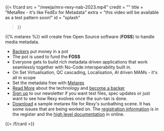 ---
---
{{< f/card
      src =  "/meeja/mrx-rexy-nab-2023.mp4"
      credit   =  ""
      title    =  "MetaRex - it's like FedEx for Metadata"
      extra    =  "this video will be available as a test pattern soon!"
      id       =  "splash"
 >}}

{{% metarex %}} will create free Open Source software (**FOSS**) to handle media
metadata.

* [Backers](/backers) put money in a pot
* The pot is used to fund the **FOSS**
* Everyone gets to build rich metadata driven applications that work seamlessly
  together with No-Code interoperability built in.
* On Set Virtualisation, QC cascading, Localisation, AI driven MAMs - it's all
  in scope
* Set the metadata free with [Metarex](/contact)
* [Read More](/specifications/) about the technology and [become a
  backer](/backers/)
* [Sign up](/contact) to our newsletter if you want test files, spec updates or
  just want to see how Rexy evolves once the sun-tan is done.
* [Download](/downloads/samples/rexy_sunbathe_mrx.zip) a sample metarex file for
  Rexy's sunbathing scene. It has some issues that are being worked on. The
  [registration information][1] is in the register and
  the [high level documentation][2] in online.

[1]: https://staging.metarex.media/app/reg/search?qry=reg&mrxId=MRX.123.456.789.def
[2]: https://staging.metarex.media/app/reg/search?qry=reg&mrxId=MRX.123.456.789.reg
{{< /f/card >}}